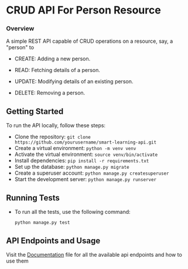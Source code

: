 # CRUD API For Person Resource

### Overview

 A simple REST API capable of CRUD operations on a resource, say, a "person" to
- CREATE: Adding a new person. 

- READ: Fetching details of a person.
  
- UPDATE: Modifying details of an existing person.

- DELETE: Removing a person.

## Getting Started

To run the API locally, follow these steps:

- Clone the repository: `git clone https://github.com/yourusername/smart-learning-api.git`
-  Create a virtual environment: `python -m venv venv`
-  Activate the virtual environment: `source venv/bin/activate`
-  Install dependencies: `pip install -r requirements.txt`
-  Set up the database: `python manage.py migrate`
-  Create a superuser account: `python manage.py createsuperuser`
-  Start the development server: `python manage.py runserver`


## Running Tests

- To run all the tests, use the following command:

    ```
    python manage.py test
    ```
## API Endpoints and Usage

Visit the [Documentation](https://github.com/F0laf0lu/hngtask2/blob/main/DOCUMENTATION.md) file for all the available api endpoints and how to use them

